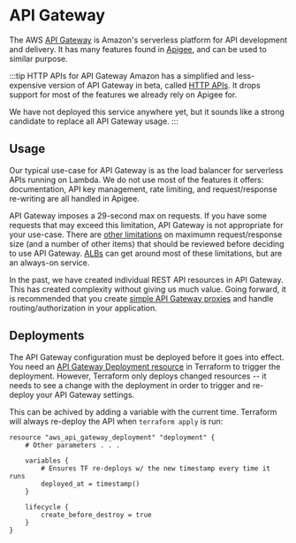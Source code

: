 # API Gateway
The AWS [API Gateway](https://docs.aws.amazon.com/apigateway/) is Amazon's serverless platform for API development and delivery. It has many features found in [Apigee](https://cloud.google.com/apigee/), and can be used to similar purpose.

:::tip HTTP APIs for API Gateway
Amazon has a simplified and less-expensive version of API Gateway in beta, called [HTTP APIs](https://docs.aws.amazon.com/apigateway/latest/developerguide/http-api.html). It drops support for most of the features we already rely on Apigee for.

We have not deployed this service anywhere yet, but it sounds like a strong candidate to replace all API Gateway usage.
:::

## Usage
Our typical use-case for API Gateway is as the load balancer for serverless APIs running on Lambda. We do not use most of the features it offers: documentation, API key management, rate limiting, and request/response re-writing are all handled in Apigee.

API Gateway imposes a 29-second max on requests. If you have some requests that may exceed this limitation, API Gateway is not appropriate for your use-case. There are [other limitations](https://docs.amazonaws.cn/en_us/apigateway/latest/developerguide/limits.html) on maximumn request/response size (and a number of other items) that should be reviewed before deciding to use API Gateway. [ALBs](./alb.md) can get around most of these limitations, but are an always-on service.

In the past, we have created individual REST API resources in API Gateway. This has created complexity without giving us much value. Going forward, it is recommended that you create [simple API Gateway proxies](https://docs.aws.amazon.com/apigateway/latest/developerguide/api-gateway-set-up-simple-proxy.html) and handle routing/authorization in your application.

## Deployments
The API Gateway configuration must be deployed before it goes into effect. You need an [API Gateway Deployment resource](https://www.terraform.io/docs/providers/aws/r/api_gateway_deployment.html) in Terraform to trigger the deployment. However, Terraform only deploys changed resources -- it needs to see a change with the deployment in order to trigger and re-deploy your API Gateway settings.

This can be achived by adding a variable with the current time. Terraform will always re-deploy the API when `terraform apply` is run:

```hcl
resource "aws_api_gateway_deployment" "deployment" {
    # Other parameters . . .

    variables {
        # Ensures TF re-deploys w/ the new timestamp every time it runs
        deployed_at = timestamp()
    }

    lifecycle {
        create_before_destroy = true
    }
}
```